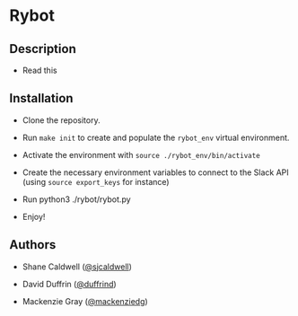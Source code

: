# Rybot

## Description

* Read this

## Installation

* Clone the repository.

* Run `make init` to create and populate the `rybot_env` virtual environment.

* Activate the environment with `source ./rybot_env/bin/activate`

* Create the necessary environment variables to connect to the Slack API (using `source export_keys` for instance)

* Run python3 ./rybot/rybot.py

* Enjoy!

## Authors

* Shane Caldwell ([@sjcaldwell](https://github.com/sjcaldwell))

* David Duffrin ([@duffrind](https://github.com/duffrind))

* Mackenzie Gray ([@mackenziedg](https://github.com/mackenziedg))
